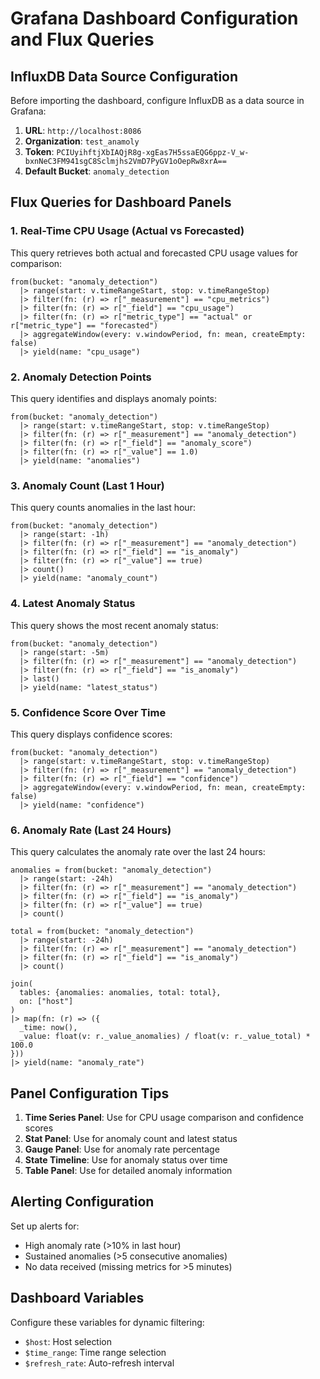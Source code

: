 # Grafana Dashboard Configuration and Flux Queries

## InfluxDB Data Source Configuration

Before importing the dashboard, configure InfluxDB as a data source in Grafana:

1. **URL**: `http://localhost:8086`
2. **Organization**: `test_anamoly`
3. **Token**: `PCIUyihftjXbIAQjR8g-xgEas7H5ssaEQG6ppz-V_w-bxnNeC3FM941sgC8Sclmjhs2VmD7PyGV1oOepRw8xrA==`
4. **Default Bucket**: `anomaly_detection`

## Flux Queries for Dashboard Panels

### 1. Real-Time CPU Usage (Actual vs Forecasted)

This query retrieves both actual and forecasted CPU usage values for comparison:

```flux
from(bucket: "anomaly_detection")
  |> range(start: v.timeRangeStart, stop: v.timeRangeStop)
  |> filter(fn: (r) => r["_measurement"] == "cpu_metrics")
  |> filter(fn: (r) => r["_field"] == "cpu_usage")
  |> filter(fn: (r) => r["metric_type"] == "actual" or r["metric_type"] == "forecasted")
  |> aggregateWindow(every: v.windowPeriod, fn: mean, createEmpty: false)
  |> yield(name: "cpu_usage")
```

### 2. Anomaly Detection Points

This query identifies and displays anomaly points:

```flux
from(bucket: "anomaly_detection")
  |> range(start: v.timeRangeStart, stop: v.timeRangeStop)
  |> filter(fn: (r) => r["_measurement"] == "anomaly_detection")
  |> filter(fn: (r) => r["_field"] == "anomaly_score")
  |> filter(fn: (r) => r["_value"] == 1.0)
  |> yield(name: "anomalies")
```

### 3. Anomaly Count (Last 1 Hour)

This query counts anomalies in the last hour:

```flux
from(bucket: "anomaly_detection")
  |> range(start: -1h)
  |> filter(fn: (r) => r["_measurement"] == "anomaly_detection")
  |> filter(fn: (r) => r["_field"] == "is_anomaly")
  |> filter(fn: (r) => r["_value"] == true)
  |> count()
  |> yield(name: "anomaly_count")
```

### 4. Latest Anomaly Status

This query shows the most recent anomaly status:

```flux
from(bucket: "anomaly_detection")
  |> range(start: -5m)
  |> filter(fn: (r) => r["_measurement"] == "anomaly_detection")
  |> filter(fn: (r) => r["_field"] == "is_anomaly")
  |> last()
  |> yield(name: "latest_status")
```

### 5. Confidence Score Over Time

This query displays confidence scores:

```flux
from(bucket: "anomaly_detection")
  |> range(start: v.timeRangeStart, stop: v.timeRangeStop)
  |> filter(fn: (r) => r["_measurement"] == "anomaly_detection")
  |> filter(fn: (r) => r["_field"] == "confidence")
  |> aggregateWindow(every: v.windowPeriod, fn: mean, createEmpty: false)
  |> yield(name: "confidence")
```

### 6. Anomaly Rate (Last 24 Hours)

This query calculates the anomaly rate over the last 24 hours:

```flux
anomalies = from(bucket: "anomaly_detection")
  |> range(start: -24h)
  |> filter(fn: (r) => r["_measurement"] == "anomaly_detection")
  |> filter(fn: (r) => r["_field"] == "is_anomaly")
  |> filter(fn: (r) => r["_value"] == true)
  |> count()

total = from(bucket: "anomaly_detection")
  |> range(start: -24h)
  |> filter(fn: (r) => r["_measurement"] == "anomaly_detection")
  |> filter(fn: (r) => r["_field"] == "is_anomaly")
  |> count()

join(
  tables: {anomalies: anomalies, total: total},
  on: ["host"]
)
|> map(fn: (r) => ({
  _time: now(),
  _value: float(v: r._value_anomalies) / float(v: r._value_total) * 100.0
}))
|> yield(name: "anomaly_rate")
```

## Panel Configuration Tips

1. **Time Series Panel**: Use for CPU usage comparison and confidence scores
2. **Stat Panel**: Use for anomaly count and latest status
3. **Gauge Panel**: Use for anomaly rate percentage
4. **State Timeline**: Use for anomaly status over time
5. **Table Panel**: Use for detailed anomaly information

## Alerting Configuration

Set up alerts for:
- High anomaly rate (>10% in last hour)
- Sustained anomalies (>5 consecutive anomalies)
- No data received (missing metrics for >5 minutes)

## Dashboard Variables

Configure these variables for dynamic filtering:
- `$host`: Host selection
- `$time_range`: Time range selection
- `$refresh_rate`: Auto-refresh interval